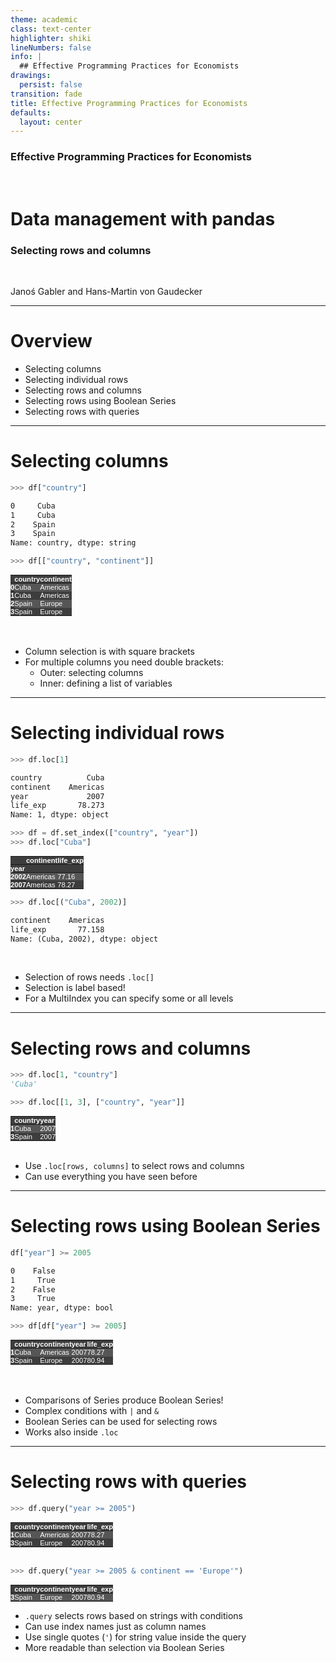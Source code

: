 ```yaml
---
theme: academic
class: text-center
highlighter: shiki
lineNumbers: false
info: |
  ## Effective Programming Practices for Economists
drawings:
  persist: false
transition: fade
title: Effective Programming Practices for Economists
defaults:
  layout: center
---
```


### Effective Programming Practices for Economists

<br>

# Data management with pandas

### Selecting rows and columns

<br>


Janoś Gabler and Hans-Martin von Gaudecker

---

# Overview

- Selecting columns
- Selecting individual rows
- Selecting rows and columns
- Selecting rows using Boolean Series
- Selecting rows with queries

---

# Selecting columns


<div class="grid grid-cols-2 gap-12">
<div>

```python
>>> df["country"]
```
```txt
0     Cuba
1     Cuba
2    Spain
3    Spain
Name: country, dtype: string
```
```python
>>> df[["country", "continent"]]
```

<style type="text/css">
#T_ab645   {
  margin: 0;
  font-family: "Helvetica", "Helvetica", sans-serif;
  border-collapse: collapse;
  border: none;
  font-size: 80%;
  color: #fff;
}
#T_ab645 thead {
  background-color: #3d3d3d;
}
#T_ab645 tbody tr:nth-child(even) {
  background-color: #3d3d3d;
}
#T_ab645 tbody tr:nth-child(odd) {
  background-color: #565656;
}
#T_ab645 td {
  padding: 0em;
}
#T_ab645 th {
  font-weight: bold;
  text-align: left;
  padding: 0em;
}
#T_ab645 caption {
  caption-side: bottom;
}
</style>
<table id="T_ab645">
  <thead>
    <tr>
      <th class="blank level0" >&nbsp;</th>
      <th id="T_ab645_level0_col0" class="col_heading level0 col0" >country</th>
      <th id="T_ab645_level0_col1" class="col_heading level0 col1" >continent</th>
    </tr>
  </thead>
  <tbody>
    <tr>
      <th id="T_ab645_level0_row0" class="row_heading level0 row0" >0</th>
      <td id="T_ab645_row0_col0" class="data row0 col0" >Cuba</td>
      <td id="T_ab645_row0_col1" class="data row0 col1" >Americas</td>
    </tr>
    <tr>
      <th id="T_ab645_level0_row1" class="row_heading level0 row1" >1</th>
      <td id="T_ab645_row1_col0" class="data row1 col0" >Cuba</td>
      <td id="T_ab645_row1_col1" class="data row1 col1" >Americas</td>
    </tr>
    <tr>
      <th id="T_ab645_level0_row2" class="row_heading level0 row2" >2</th>
      <td id="T_ab645_row2_col0" class="data row2 col0" >Spain</td>
      <td id="T_ab645_row2_col1" class="data row2 col1" >Europe</td>
    </tr>
    <tr>
      <th id="T_ab645_level0_row3" class="row_heading level0 row3" >3</th>
      <td id="T_ab645_row3_col0" class="data row3 col0" >Spain</td>
      <td id="T_ab645_row3_col1" class="data row3 col1" >Europe</td>
    </tr>
  </tbody>
</table>




</div>
<div>

<br/>
<br/>


- Column selection is with square brackets
- For multiple columns you need double brackets:
  - Outer: selecting columns
  - Inner: defining a list of variables


</div>
</div>


---

# Selecting individual rows


<div class="flex gap-12">
<div>

```python
>>> df.loc[1]
```
```txt
country          Cuba
continent    Americas
year             2007
life_exp       78.273
Name: 1, dtype: object
```
```python
>>> df = df.set_index(["country", "year"])
>>> df.loc["Cuba"]
```

<style type="text/css">
#T_8b273   {
  margin: 0;
  font-family: "Helvetica", "Helvetica", sans-serif;
  border-collapse: collapse;
  border: none;
  font-size: 80%;
  color: #fff;
}
#T_8b273 thead {
  background-color: #3d3d3d;
}
#T_8b273 tbody tr:nth-child(even) {
  background-color: #3d3d3d;
}
#T_8b273 tbody tr:nth-child(odd) {
  background-color: #565656;
}
#T_8b273 td {
  padding: 0em;
}
#T_8b273 th {
  font-weight: bold;
  text-align: left;
  padding: 0em;
}
#T_8b273 caption {
  caption-side: bottom;
}
</style>
<table id="T_8b273">
  <thead>
    <tr>
      <th class="blank level0" >&nbsp;</th>
      <th id="T_8b273_level0_col0" class="col_heading level0 col0" >continent</th>
      <th id="T_8b273_level0_col1" class="col_heading level0 col1" >life_exp</th>
    </tr>
    <tr>
      <th class="index_name level0" >year</th>
      <th class="blank col0" >&nbsp;</th>
      <th class="blank col1" >&nbsp;</th>
    </tr>
  </thead>
  <tbody>
    <tr>
      <th id="T_8b273_level0_row0" class="row_heading level0 row0" >2002</th>
      <td id="T_8b273_row0_col0" class="data row0 col0" >Americas</td>
      <td id="T_8b273_row0_col1" class="data row0 col1" >77.16</td>
    </tr>
    <tr>
      <th id="T_8b273_level0_row1" class="row_heading level0 row1" >2007</th>
      <td id="T_8b273_row1_col0" class="data row1 col0" >Americas</td>
      <td id="T_8b273_row1_col1" class="data row1 col1" >78.27</td>
    </tr>
  </tbody>
</table>

</div>
<div>

```python
>>> df.loc[("Cuba", 2002)]
```
```txt
continent    Americas
life_exp       77.158
Name: (Cuba, 2002), dtype: object
```

<br/>

- Selection of rows needs `.loc[]`
- Selection is label based!
- For a MultiIndex you can specify some or all levels

</div>
</div>

---

# Selecting rows and columns


<div class="grid grid-cols-2 gap-4">
<div>

```python
>>> df.loc[1, "country"]
'Cuba'

>>> df.loc[[1, 3], ["country", "year"]]
```

<style type="text/css">
#T_734fb   {
  margin: 0;
  font-family: "Helvetica", "Helvetica", sans-serif;
  border-collapse: collapse;
  border: none;
  font-size: 80%;
  color: #fff;
}
#T_734fb thead {
  background-color: #3d3d3d;
}
#T_734fb tbody tr:nth-child(even) {
  background-color: #3d3d3d;
}
#T_734fb tbody tr:nth-child(odd) {
  background-color: #565656;
}
#T_734fb td {
  padding: 0em;
}
#T_734fb th {
  font-weight: bold;
  text-align: left;
  padding: 0em;
}
#T_734fb caption {
  caption-side: bottom;
}
</style>
<table id="T_734fb">
  <thead>
    <tr>
      <th class="blank level0" >&nbsp;</th>
      <th id="T_734fb_level0_col0" class="col_heading level0 col0" >country</th>
      <th id="T_734fb_level0_col1" class="col_heading level0 col1" >year</th>
    </tr>
  </thead>
  <tbody>
    <tr>
      <th id="T_734fb_level0_row0" class="row_heading level0 row0" >1</th>
      <td id="T_734fb_row0_col0" class="data row0 col0" >Cuba</td>
      <td id="T_734fb_row0_col1" class="data row0 col1" >2007</td>
    </tr>
    <tr>
      <th id="T_734fb_level0_row1" class="row_heading level0 row1" >3</th>
      <td id="T_734fb_row1_col0" class="data row1 col0" >Spain</td>
      <td id="T_734fb_row1_col1" class="data row1 col1" >2007</td>
    </tr>
  </tbody>
</table>




</div>
<div>

<br/>

- Use `.loc[rows, columns]` to select rows and columns
- Can use everything you have seen before

</div>
</div>

---

# Selecting rows using Boolean Series

<div class="grid grid-cols-2 gap-4">
<div>

```python
df["year"] >= 2005
```
```txt
0    False
1     True
2    False
3     True
Name: year, dtype: bool
```
```python
>>> df[df["year"] >= 2005]
```

<style type="text/css">
#T_2e723   {
  margin: 0;
  font-family: "Helvetica", "Helvetica", sans-serif;
  border-collapse: collapse;
  border: none;
  font-size: 80%;
  color: #fff;
}
#T_2e723 thead {
  background-color: #3d3d3d;
}
#T_2e723 tbody tr:nth-child(even) {
  background-color: #3d3d3d;
}
#T_2e723 tbody tr:nth-child(odd) {
  background-color: #565656;
}
#T_2e723 td {
  padding: 0em;
}
#T_2e723 th {
  font-weight: bold;
  text-align: left;
  padding: 0em;
}
#T_2e723 caption {
  caption-side: bottom;
}
</style>
<table id="T_2e723">
  <thead>
    <tr>
      <th class="blank level0" >&nbsp;</th>
      <th id="T_2e723_level0_col0" class="col_heading level0 col0" >country</th>
      <th id="T_2e723_level0_col1" class="col_heading level0 col1" >continent</th>
      <th id="T_2e723_level0_col2" class="col_heading level0 col2" >year</th>
      <th id="T_2e723_level0_col3" class="col_heading level0 col3" >life_exp</th>
    </tr>
  </thead>
  <tbody>
    <tr>
      <th id="T_2e723_level0_row0" class="row_heading level0 row0" >1</th>
      <td id="T_2e723_row0_col0" class="data row0 col0" >Cuba</td>
      <td id="T_2e723_row0_col1" class="data row0 col1" >Americas</td>
      <td id="T_2e723_row0_col2" class="data row0 col2" >2007</td>
      <td id="T_2e723_row0_col3" class="data row0 col3" >78.27</td>
    </tr>
    <tr>
      <th id="T_2e723_level0_row1" class="row_heading level0 row1" >3</th>
      <td id="T_2e723_row1_col0" class="data row1 col0" >Spain</td>
      <td id="T_2e723_row1_col1" class="data row1 col1" >Europe</td>
      <td id="T_2e723_row1_col2" class="data row1 col2" >2007</td>
      <td id="T_2e723_row1_col3" class="data row1 col3" >80.94</td>
    </tr>
  </tbody>
</table>



</div>
<div>

<br/>
<br/>

- Comparisons of Series produce Boolean Series!
- Complex conditions with `|` and `&`
- Boolean Series can be used for selecting rows
- Works also inside `.loc`


</div>
</div>

---

# Selecting rows with queries

<div class="flex gap-12">
<div>

```python
>>> df.query("year >= 2005")
```

<style type="text/css">
#T_2e723   {
  margin: 0;
  font-family: "Helvetica", "Helvetica", sans-serif;
  border-collapse: collapse;
  border: none;
  font-size: 80%;
  color: #fff;
}
#T_2e723 thead {
  background-color: #3d3d3d;
}
#T_2e723 tbody tr:nth-child(even) {
  background-color: #3d3d3d;
}
#T_2e723 tbody tr:nth-child(odd) {
  background-color: #565656;
}
#T_2e723 td {
  padding: 0em;
}
#T_2e723 th {
  font-weight: bold;
  text-align: left;
  padding: 0em;
}
#T_2e723 caption {
  caption-side: bottom;
}
</style>
<table id="T_2e723">
  <thead>
    <tr>
      <th class="blank level0" >&nbsp;</th>
      <th id="T_2e723_level0_col0" class="col_heading level0 col0" >country</th>
      <th id="T_2e723_level0_col1" class="col_heading level0 col1" >continent</th>
      <th id="T_2e723_level0_col2" class="col_heading level0 col2" >year</th>
      <th id="T_2e723_level0_col3" class="col_heading level0 col3" >life_exp</th>
    </tr>
  </thead>
  <tbody>
    <tr>
      <th id="T_2e723_level0_row0" class="row_heading level0 row0" >1</th>
      <td id="T_2e723_row0_col0" class="data row0 col0" >Cuba</td>
      <td id="T_2e723_row0_col1" class="data row0 col1" >Americas</td>
      <td id="T_2e723_row0_col2" class="data row0 col2" >2007</td>
      <td id="T_2e723_row0_col3" class="data row0 col3" >78.27</td>
    </tr>
    <tr>
      <th id="T_2e723_level0_row1" class="row_heading level0 row1" >3</th>
      <td id="T_2e723_row1_col0" class="data row1 col0" >Spain</td>
      <td id="T_2e723_row1_col1" class="data row1 col1" >Europe</td>
      <td id="T_2e723_row1_col2" class="data row1 col2" >2007</td>
      <td id="T_2e723_row1_col3" class="data row1 col3" >80.94</td>
    </tr>
  </tbody>
</table>


<br/>


```python
>>> df.query("year >= 2005 & continent == 'Europe'")
```

<style type="text/css">
#T_45af3   {
  margin: 0;
  font-family: "Helvetica", "Helvetica", sans-serif;
  border-collapse: collapse;
  border: none;
  font-size: 80%;
  color: #fff;
}
#T_45af3 thead {
  background-color: #3d3d3d;
}
#T_45af3 tbody tr:nth-child(even) {
  background-color: #3d3d3d;
}
#T_45af3 tbody tr:nth-child(odd) {
  background-color: #565656;
}
#T_45af3 td {
  padding: 0em;
}
#T_45af3 th {
  font-weight: bold;
  text-align: left;
  padding: 0em;
}
#T_45af3 caption {
  caption-side: bottom;
}
</style>
<table id="T_45af3">
  <thead>
    <tr>
      <th class="blank level0" >&nbsp;</th>
      <th id="T_45af3_level0_col0" class="col_heading level0 col0" >country</th>
      <th id="T_45af3_level0_col1" class="col_heading level0 col1" >continent</th>
      <th id="T_45af3_level0_col2" class="col_heading level0 col2" >year</th>
      <th id="T_45af3_level0_col3" class="col_heading level0 col3" >life_exp</th>
    </tr>
  </thead>
  <tbody>
    <tr>
      <th id="T_45af3_level0_row0" class="row_heading level0 row0" >3</th>
      <td id="T_45af3_row0_col0" class="data row0 col0" >Spain</td>
      <td id="T_45af3_row0_col1" class="data row0 col1" >Europe</td>
      <td id="T_45af3_row0_col2" class="data row0 col2" >2007</td>
      <td id="T_45af3_row0_col3" class="data row0 col3" >80.94</td>
    </tr>
  </tbody>
</table>

</div>
<div>

- `.query` selects rows based on strings with conditions
- Can use index names just as column names
- Use single quotes (`'`) for string value inside the query
- More readable than selection via Boolean Series

</div>
</div>
